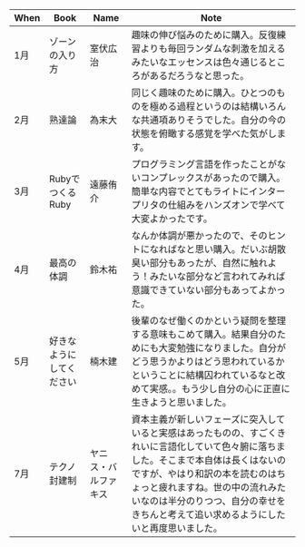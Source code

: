 | When | Book | Name | Note |
|------|------|------|------|
| 1月 | ゾーンの入り方 | 室伏広治 | 趣味の伸び悩みのために購入。反復練習よりも毎回ランダムな刺激を加えるみたいなエッセンスは色々通じるところがあるだろうなと思った。 |
| 2月 | 熟達論 | 為末大 | 同じく趣味のために購入。ひとつのものを極める過程というのは結構いろんな共通項ありそうでした。自分の今の状態を俯瞰する感覚を学べた気がします。 |
| 3月 | RubyでつくるRuby | 遠藤侑介 | プログラミング言語を作ったことがないコンプレックスがあったので購入。簡単な内容でとてもライトにインタープリタの仕組みをハンズオンで学べて大変よかったです。 |
| 4月 | 最高の体調 | 鈴木祐 | なんか体調が悪かったので、そのヒントになればなと思い購入。だいぶ胡散臭い部分もあったが、自然に触れよう！みたいな部分など言われてみれば意識できていない部分もあってよかった。 |
| 5月 | 好きなようにしてください | 楠木建 | 後輩のなぜ働くのかという疑問を整理する意味もこめて購入。結果自分のためにも大変勉強になりました。自分がどう思うかよりはどう思われているかということに結構囚われているなと改めて実感。。もう少し自分の心に正直に生きようと思いました。 |
| 7月 | テクノ封建制 | ヤニス・バルファキス | 資本主義が新しいフェーズに突入していると実感はあったものの、すごくきれいに言語化していて色々腑に落ちました。そこまで本自体は長くはないのですが、やはり和訳の本を読むのはちょっと疲れますね。世の中の流れみたいなのは半分のりつつ、自分の幸せをきちんと考えて追い求めるようにしたいと再度思いました。 |
